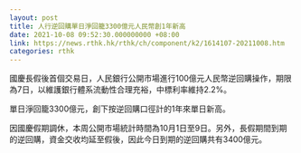 ```yaml
---
layout: post
title: 人行逆回購單日淨回籠3300億元人民幣創1年新高
date: 2021-10-08 09:52:30.000000000 +08:00
link: https://news.rthk.hk/rthk/ch/component/k2/1614107-20211008.htm
categories: rthk
---
```


國慶長假後首個交易日，人民銀行公開市場進行100億元人民幣逆回購操作，期限為7日，以維護銀行體系流動性合理充裕，中標利率維持2.2%。

單日淨回籠3300億元，創下按逆回購口徑計的1年來單日新高。

因國慶假期調休，本周公開市場統計時間為10月1日至9日。另外，長假期間到期的逆回購，資金交收均延至假後，因此今日到期的逆回購共有3400億元。
